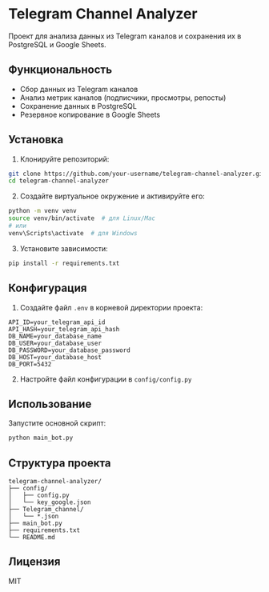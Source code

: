 # Telegram Channel Analyzer

Проект для анализа данных из Telegram каналов и сохранения их в PostgreSQL и Google Sheets.

## Функциональность

- Сбор данных из Telegram каналов
- Анализ метрик каналов (подписчики, просмотры, репосты)
- Сохранение данных в PostgreSQL
- Резервное копирование в Google Sheets

## Установка

1. Клонируйте репозиторий:
```bash
git clone https://github.com/your-username/telegram-channel-analyzer.git
cd telegram-channel-analyzer
```

2. Создайте виртуальное окружение и активируйте его:
```bash
python -m venv venv
source venv/bin/activate  # для Linux/Mac
# или
venv\Scripts\activate  # для Windows
```

3. Установите зависимости:
```bash
pip install -r requirements.txt
```

## Конфигурация

1. Создайте файл `.env` в корневой директории проекта:
```env
API_ID=your_telegram_api_id
API_HASH=your_telegram_api_hash
DB_NAME=your_database_name
DB_USER=your_database_user
DB_PASSWORD=your_database_password
DB_HOST=your_database_host
DB_PORT=5432
```

2. Настройте файл конфигурации в `config/config.py`

## Использование

Запустите основной скрипт:
```bash
python main_bot.py
```

## Структура проекта

```
telegram-channel-analyzer/
├── config/
│   ├── config.py
│   └── key_google.json
├── Telegram_channel/
│   └── *.json
├── main_bot.py
├── requirements.txt
└── README.md
```

## Лицензия

MIT 